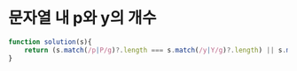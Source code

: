 # 문자열 내 p와 y의 개수

```javascript
function solution(s){
    return (s.match(/p|P/g)?.length === s.match(/y|Y/g)?.length) || s.match(/p|P/g)?.length === s.match(/y|Y/g)?.length === 0;
}
```

